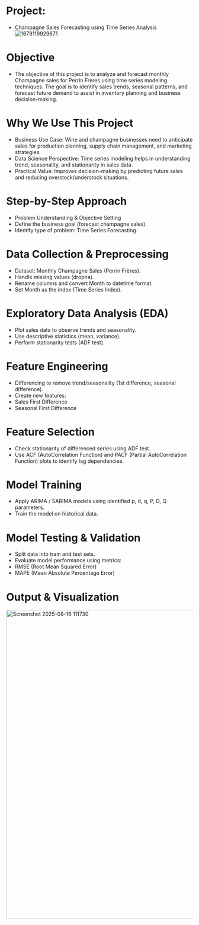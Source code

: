# Project: 
- Champagne Sales Forecasting using Time Series Analysis
 ![1679119929671](https://github.com/user-attachments/assets/ca1a680c-717a-4e47-a007-f5873a2d2be2)
# Objective
- The objective of this project is to analyze and forecast monthly Champagne sales for Perrin Frères using time series modeling techniques. The goal is to identify sales trends, seasonal patterns, and forecast future demand to assist in inventory planning and business decision-making.
# Why We Use This Project
- Business Use Case: Wine and champagne businesses need to anticipate sales for production planning, supply chain management, and marketing strategies.
- Data Science Perspective: Time series modeling helps in understanding trend, seasonality, and stationarity in sales data.
- Practical Value: Improves decision-making by predicting future sales and reducing overstock/understock situations.
# Step-by-Step Approach
- Problem Understanding & Objective Setting
- Define the business goal (forecast champagne sales).
- Identify type of problem: Time Series Forecasting.
# Data Collection & Preprocessing
- Dataset: Monthly Champagne Sales (Perrin Frères).
- Handle missing values (dropna).
- Rename columns and convert Month to datetime format.
- Set Month as the index (Time Series Index).
# Exploratory Data Analysis (EDA)
- Plot sales data to observe trends and seasonality.
- Use descriptive statistics (mean, variance).
- Perform stationarity tests (ADF test).
# Feature Engineering
- Differencing to remove trend/seasonality (1st difference, seasonal difference).
- Create new features:
- Sales First Difference
- Seasonal First Difference
# Feature Selection
- Check stationarity of differenced series using ADF test.
- Use ACF (AutoCorrelation Function) and PACF (Partial AutoCorrelation Function) plots to identify lag dependencies.
# Model Training
- Apply ARIMA / SARIMA models using identified p, d, q, P, D, Q parameters.
- Train the model on historical data.
# Model Testing & Validation
- Split data into train and test sets.
- Evaluate model performance using metrics:
- RMSE (Root Mean Squared Error)
- MAPE (Mean Absolute Percentage Error)
# Output & Visualization
<img width="1257" height="834" alt="Screenshot 2025-08-16 111730" src="https://github.com/user-attachments/assets/7474c347-f175-4779-961a-6cdab9d94768" />
